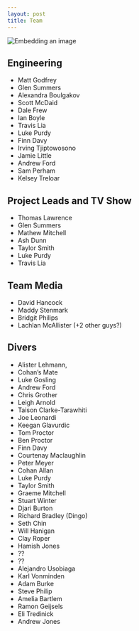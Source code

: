 ```yaml
---
layout: post
title: Team
---
```


![Embedding an image](/img/DJI_0003.jpg)

## Engineering
- Matt Godfrey
- Glen Summers
- Alexandra Boulgakov
- Scott McDaid
- Dale Frew
- Ian Boyle
- Travis Lia
- Luke Purdy
- Finn Davy
- Irving Tjiptowosono
- Jamie Little
- Andrew Ford
- Sam Perham
- Kelsey Treloar

## Project Leads and TV Show
- Thomas Lawrence
- Glen Summers
- Mathew Mitchell
- Ash Dunn
- Taylor Smith
- Luke Purdy
- Travis Lia

## Team Media 
- David Hancock
- Maddy Stenmark
- Bridgit Philips 
- Lachlan McAllister (+2 other guys?)

## Divers 
- Alister Lehmann, 
- Cohan’s Mate
- Luke Gosling
- Andrew Ford
- Chris Grother
- Leigh Arnold
- Taison Clarke-Tarawhiti
- Joe Leonardi
- Keegan Glavurdic
- Tom Proctor
- Ben Proctor
- Finn Davy
- Courtenay Maclaughlin
- Peter Meyer
- Cohan Allan
- Luke Purdy
- Taylor Smith
- Graeme Mitchell
- Stuart Winter
- Djari Burton
- Richard Bradley (Dingo)
- Seth Chin
- Will Hanigan
- Clay Roper
- Hamish Jones
- ??
- ??
- Alejandro Usobiaga
- Karl Vonminden
- Adam Burke
- Steve Philip
- Amelia Bartlem
- Ramon Geijsels
- Eli Tredinick
- Andrew Jones

